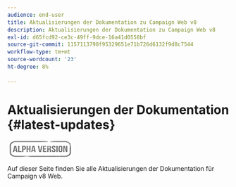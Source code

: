 ```yaml
---
audience: end-user
title: Aktualisierungen der Dokumentation zu Campaign Web v8
description: Aktualisierungen der Dokumentation zu Campaign Web v8
exl-id: d65fcd92-ce3c-49ff-9dce-16a41d0558bf
source-git-commit: 1157113798f95329651e71b726d6132f9d8c7544
workflow-type: tm+mt
source-wordcount: '23'
ht-degree: 8%

---
```


# Aktualisierungen der Dokumentation {#latest-updates}

![](../assets/do-not-localize/badge.png)

Auf dieser Seite finden Sie alle Aktualisierungen der Dokumentation für Campaign v8 Web.
